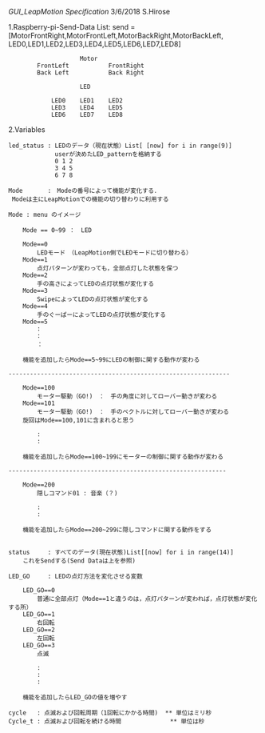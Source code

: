 *GUI_LeapMotion Specification*
3/6/2018 S.Hirose

1.Raspberry-pi-Send-Data
	List:
	send = [MotorFrontRight,MotorFrontLeft,MotorBackRight,MotorBackLeft,
	        LED0,LED1,LED2,LED3,LED4,LED5,LED6,LED7,LED8]

	                    Motor
	        FrontLeft           FrontRight
	        Back Left           Back Right

			            LED
			            
			    LED0    LED1    LED2
			    LED3    LED4    LED5
			    LED6    LED7    LED8

2.Variables

	led_status : LEDのデータ（現在状態）List[ [now] for i in range(9)]
				 userが決めたLED_patternを格納する
				 0 1 2
				 3 4 5
				 6 7 8
	
	Mode	   :　Modeの番号によって機能が変化する．
	 Modeは主にLeapMotionでの機能の切り替わりに利用する

	Mode : menu のイメージ

		Mode == 0~99 ：　LED

		Mode==0
			LEDモード　（LeapMotion側でLEDモードに切り替わる）
		Mode==1
			点灯パターンが変わっても，全部点灯した状態を保つ
		Mode==2
			手の高さによってLEDの点灯状態が変化する
		Mode==3
			SwipeによってLEDの点灯状態が変化する
		Mode==4
			手のぐーぱーによってLEDの点灯状態が変化する
		Mode==5
			:
			:
			：

		機能を追加したらMode==5~99にLEDの制御に関する動作が変わる

	--------------------------------------------------------------
	
		Mode==100
			モーター駆動（GO!)　：　手の角度に対してローバー動きが変わる
		Mode==101
			モーター駆動（GO!)　：　手のベクトルに対してローバー動きが変わる
		旋回はMode==100,101に含まれると思う

			:
			:

		機能を追加したらMode==100~199にモーターの制御に関する動作が変わる

	-------------------------------------------------------------

		Mode==200
			隠しコマンド01 : 音楽（？)　

			:
			:

		機能を追加したらMode==200~299に隠しコマンドに関する動作をする


	status     : すべてのデータ(現在状態)List[[now] for i in range(14)]
		これをSendする(Send Dataは上を参照)

	LED_GO	   : LEDの点灯方法を変化させる変数

		LED_GO==0
			普通に全部点灯（Mode==1と違うのは，点灯パターンが変われば，点灯状態が変化する所）
		LED_GO==1
			右回転
		LED_GO==2
			左回転
		LED_GO==3
			点滅

			:
			:
			:

		機能を追加したらLED_GOの値を増やす

	cycle   : 点滅および回転周期（1回転にかかる時間) 	** 単位はミリ秒
	Cycle_t : 点滅および回転を続ける時間　			** 単位は秒

			
